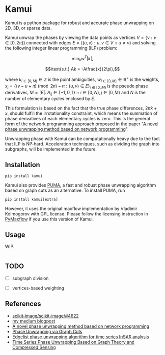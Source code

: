 # Kamui

Kamui is a python package for robust and accurate phase unwrapping on 2D, 3D, or sparse data. 

Kamui unwrap the phases by viewing the data points as vertices $`V = \{v: v \in [0, 2\pi)\}`$ connected with edges $`E = \{(u, v): u, v\in V \cap u \neq v\}`$ and solving the following integer linear programming (ILP) problem:

```math
\min_{k} w^T |k|,
```

```math
\text{s.t.} Ak = -A\frac{x}{2\pi},
```
where $`k_{i \in [0, M)} \in \mathbb{Z}`$ is the point ambiguities, $`w_{i \in [0, M)} \in \mathbb{R}^+`$ is the weights, $`x_i = \{(v - u + \pi) \pmod {2\pi} - \pi: (u, v) \in E\}_{i \in [0, M)}`$ is the pseudo phase derivatives, $`M = |E|`$. 
$`A_{ij} \in \{-1, 0, 1\} \cap i \in [0, N), j \in [0, M)`$ and $N$ is the number of elementary cycles enclosed by $E$.

This formulation is based on the fact that the true phase differences, $2\pi k + x$, should fulfill the irrotationality constraint, which means the summation of phase derivatives of each elementary cycles is zero.
This is the general form of the network programming approach proposed in the paper "[A novel phase unwrapping method based on network programming](https://ieeexplore.ieee.org/document/673674)".

Unwrapping phase with Kamui can be computationally heavy due to the fact that ILP is NP-hard.
Acceleration techniques, such as dividing the graph into subgraphs, will be implemented in the future.

## Installation

```commandline
pip install kamui
```

Kamui also provides [PUMA](https://ieeexplore.ieee.org/document/4099386), a fast and robust phase unwrapping algorithm based on graph cuts as an alternative.
To install PUMA, run

```commandline
pip install kamui[extra]
```

However, it uses the original maxflow implementation by Vladimir Kolmogorov with GPL license.
Please follow the licensing instruction in [PyMaxflow](http://pmneila.github.io/PyMaxflow/#indices-and-tables) if you use this version of Kamui.


## Usage

WIP.

```python
```

## TODO

- [ ] subgraph division
- [ ] vertices-based weighting


## References

- [scikit-image/scikit-image/#4622](https://github.com/scikit-image/scikit-image/issues/4622)
- [my medium blogpost](https://medium.com/@ILoveJK/%E7%9B%B8%E4%BD%8D%E9%87%8D%E5%BB%BA%E8%88%87%E5%9C%96%E5%AD%B8-phase-unwrapping-using-minimum-cost-network-flow-%E4%B8%89-b64732901f17)
- [A novel phase unwrapping method based on network programming](https://ieeexplore.ieee.org/document/673674)
- [Phase Unwrapping via Graph Cuts](https://ieeexplore.ieee.org/document/4099386)
- [Edgelist phase unwrapping algorithm for time series InSAR analysis](https://opg.optica.org/josaa/abstract.cfm?uri=josaa-27-3-605)
- [Time Series Phase Unwrapping Based on Graph Theory and Compressed Sensing](https://ieeexplore.ieee.org/document/9387451?arnumber=9387451)